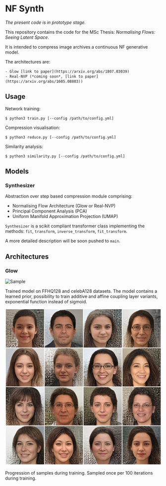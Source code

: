 # NF Synth

*The present code is in prototype stage.*

This repository contains the code for the MSc Thesis: *Normalising Flows: Seeing Latent Space*.


It is intended to compress image archives a continuous NF generative model.

The architectures are: 

	- Glow [link to paper](https://arxiv.org/abs/1807.03039)
	- Real-NVP (*coming soon*, [link to paper](https://arxiv.org/abs/1605.08803))

## Usage 

Network training:

	$ python3 train.py [--config /path/to/config.yml]

Compression visualisation:

	$ python3 reduce.py [--config /path/to/config.yml]

Similarity analysis:

	$ python3 similarity.py [--config /path/to/config.yml]

## Models

### Synthesizer

Abstraction over step based compression module comprising:

- Normalising Flow Architecture (Glow or Real-NVP)
- Principal Component Analysis (PCA)
- Uniform Manifold Approximation Projection (UMAP)

`Synthesizer` is a scikit compliant transformer class implementing the methods: `fit`, `transform`,
`inverse_transform`, `fit_transform`.

A more detailed description will be soon pushed to `main`.


## Architectures

### Glow

![Sample](sample.png)

Trained model on FFHQ128 and celebA128 datasets. 
The model contains a learned prior, possibility to train additive and affine coupling layer variants,
exponential function instead of sigmoid. 

![Samples on training FFHQ-128](n-16_sample_t-0.50.png)

Progression of samples during training. Sampled once per 100 iterations during training.
